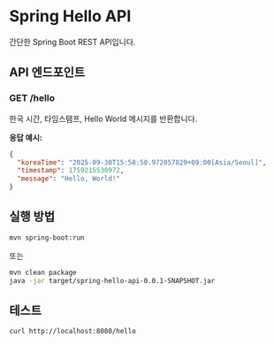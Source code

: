 # Spring Hello API

간단한 Spring Boot REST API입니다.

## API 엔드포인트

### GET /hello
한국 시간, 타임스탬프, Hello World 메시지를 반환합니다.

**응답 예시:**
```json
{
  "koreaTime": "2025-09-30T15:58:50.972057829+09:00[Asia/Seoul]",
  "timestamp": 1759215530972,
  "message": "Hello, World!"
}
```

## 실행 방법

```bash
mvn spring-boot:run
```

또는

```bash
mvn clean package
java -jar target/spring-hello-api-0.0.1-SNAPSHOT.jar
```

## 테스트

```bash
curl http://localhost:8080/hello
```